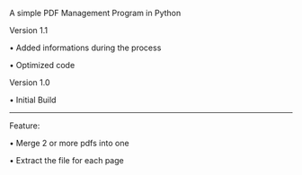 A simple PDF Management Program in Python

Version 1.1

•	Added informations during the process

• Optimized code




Version 1.0

•	Initial Build

--------------------------------------------------------

Feature:

•	Merge 2 or more pdfs into one

•	Extract the file for each page

